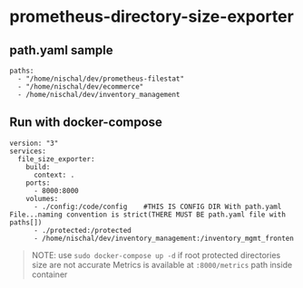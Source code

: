 # prometheus-directory-size-exporter

## path.yaml sample

```
paths:
  - "/home/nischal/dev/prometheus-filestat"
  - "/home/nischal/dev/ecommerce"
  - /home/nischal/dev/inventory_management
```

## Run with docker-compose

```
version: "3"
services:
  file_size_exporter:
    build:
      context: .
    ports:
      - 8000:8000
    volumes:
      - ./config:/code/config    #THIS IS CONFIG DIR With path.yaml File...naming convention is strict(THERE MUST BE path.yaml file with paths[])
      - ./protected:/protected
      - /home/nischal/dev/inventory_management:/inventory_mgmt_fronten
```

> NOTE: use `sudo docker-compose up -d` if root protected directories size are not accurate
> Metrics is available at `:8000/metrics` path inside container
